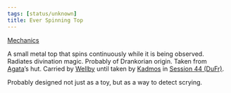 ```yaml
---
tags: [status/unknown]
title: Ever Spinning Top
---
```



[Mechanics](https://www.dndbeyond.com/magic-items/3819604-always-spinning-top) 
  
A small metal top that spins continuously while it is being observed. Radiates divination magic. Probably of Drankorian origin. Taken from [Agata](<../../../../people/fey/agata.md>)’s hut. Carried by [Wellby](<../../../../people/pcs/dunmar-fellowship/wellby.md>) until taken by [Kadmos](<../../../../people/chardonians/kadmos.md>) in [Session 44 (DuFr)](<../../session-notes/session-44-dufr.md>). 

Probably designed not just as a toy, but as a way to detect scrying. 